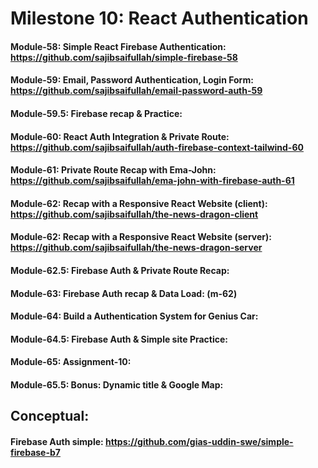# Milestone 10: React Authentication
#### Module-58: Simple React Firebase Authentication: https://github.com/sajibsaifullah/simple-firebase-58
#### Module-59: Email, Password Authentication, Login Form: https://github.com/sajibsaifullah/email-password-auth-59
#### Module-59.5: Firebase recap & Practice:
#### Module-60: React Auth Integration & Private Route: https://github.com/sajibsaifullah/auth-firebase-context-tailwind-60
#### Module-61: Private Route Recap with Ema-John: https://github.com/sajibsaifullah/ema-john-with-firebase-auth-61
#### Module-62: Recap with a Responsive React Website (client): https://github.com/sajibsaifullah/the-news-dragon-client
#### Module-62: Recap with a Responsive React Website (server): https://github.com/sajibsaifullah/the-news-dragon-server
#### Module-62.5: Firebase Auth & Private Route Recap:
#### Module-63: Firebase Auth recap & Data Load: (m-62)
#### Module-64: Build a Authentication System for Genius Car:
#### Module-64.5: Firebase Auth & Simple site Practice: 
#### Module-65: Assignment-10:
#### Module-65.5: Bonus: Dynamic title & Google Map:

## Conceptual:
#### Firebase Auth simple: https://github.com/gias-uddin-swe/simple-firebase-b7
#### 
####